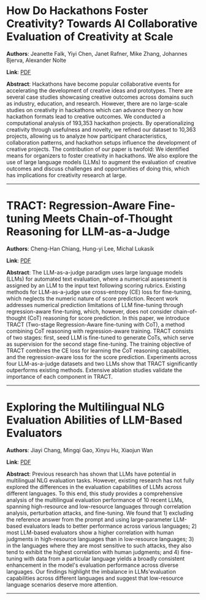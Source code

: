 # How Do Hackathons Foster Creativity? Towards AI Collaborative Evaluation of Creativity at Scale 

**Authors**: Jeanette Falk, Yiyi Chen, Janet Rafner, Mike Zhang, Johannes Bjerva, Alexander Nolte  

**Link**: [PDF](https://arxiv.org/pdf/2503.04290)  

**Abstract**: Hackathons have become popular collaborative events for accelerating the development of creative ideas and prototypes. There are several case studies showcasing creative outcomes across domains such as industry, education, and research. However, there are no large-scale studies on creativity in hackathons which can advance theory on how hackathon formats lead to creative outcomes. We conducted a computational analysis of 193,353 hackathon projects. By operationalizing creativity through usefulness and novelty, we refined our dataset to 10,363 projects, allowing us to analyze how participant characteristics, collaboration patterns, and hackathon setups influence the development of creative projects. The contribution of our paper is twofold: We identified means for organizers to foster creativity in hackathons. We also explore the use of large language models (LLMs) to augment the evaluation of creative outcomes and discuss challenges and opportunities of doing this, which has implications for creativity research at large. 

---
# TRACT: Regression-Aware Fine-tuning Meets Chain-of-Thought Reasoning for LLM-as-a-Judge 

**Authors**: Cheng-Han Chiang, Hung-yi Lee, Michal Lukasik  

**Link**: [PDF](https://arxiv.org/pdf/2503.04381)  

**Abstract**: The LLM-as-a-judge paradigm uses large language models (LLMs) for automated text evaluation, where a numerical assessment is assigned by an LLM to the input text following scoring rubrics. Existing methods for LLM-as-a-judge use cross-entropy (CE) loss for fine-tuning, which neglects the numeric nature of score prediction. Recent work addresses numerical prediction limitations of LLM fine-tuning through regression-aware fine-tuning, which, however, does not consider chain-of-thought (CoT) reasoning for score prediction. In this paper, we introduce TRACT (Two-stage Regression-Aware fine-tuning with CoT), a method combining CoT reasoning with regression-aware training. TRACT consists of two stages: first, seed LLM is fine-tuned to generate CoTs, which serve as supervision for the second stage fine-tuning. The training objective of TRACT combines the CE loss for learning the CoT reasoning capabilities, and the regression-aware loss for the score prediction. Experiments across four LLM-as-a-judge datasets and two LLMs show that TRACT significantly outperforms existing methods. Extensive ablation studies validate the importance of each component in TRACT. 

---
# Exploring the Multilingual NLG Evaluation Abilities of LLM-Based Evaluators 

**Authors**: Jiayi Chang, Mingqi Gao, Xinyu Hu, Xiaojun Wan  

**Link**: [PDF](https://arxiv.org/pdf/2503.04360)  

**Abstract**: Previous research has shown that LLMs have potential in multilingual NLG evaluation tasks. However, existing research has not fully explored the differences in the evaluation capabilities of LLMs across different languages. To this end, this study provides a comprehensive analysis of the multilingual evaluation performance of 10 recent LLMs, spanning high-resource and low-resource languages through correlation analysis, perturbation attacks, and fine-tuning. We found that 1) excluding the reference answer from the prompt and using large-parameter LLM-based evaluators leads to better performance across various languages; 2) most LLM-based evaluators show a higher correlation with human judgments in high-resource languages than in low-resource languages; 3) in the languages where they are most sensitive to such attacks, they also tend to exhibit the highest correlation with human judgments; and 4) fine-tuning with data from a particular language yields a broadly consistent enhancement in the model's evaluation performance across diverse languages. Our findings highlight the imbalance in LLMs'evaluation capabilities across different languages and suggest that low-resource language scenarios deserve more attention. 

---
